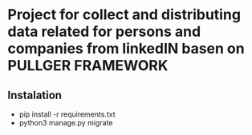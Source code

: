 # Project for collect and distributing data related for persons and companies from linkedIN basen on PULLGER FRAMEWORK

## Instalation

* pip install -r requirements.txt
* python3 manage.py migrate